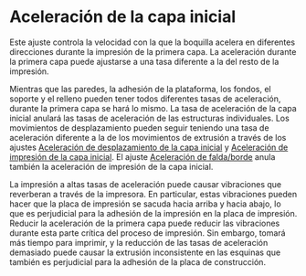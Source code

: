 Aceleración de la capa inicial
====
Este ajuste controla la velocidad con la que la boquilla acelera en diferentes direcciones durante la impresión de la primera capa. La aceleración durante la primera capa puede ajustarse a una tasa diferente a la del resto de la impresión.

Mientras que las paredes, la adhesión de la plataforma, los fondos, el soporte y el relleno pueden tener todos diferentes tasas de aceleración, durante la primera capa se hará lo mismo. La tasa de aceleración de la capa inicial anulará las tasas de aceleración de las estructuras individuales. Los movimientos de desplazamiento pueden seguir teniendo una tasa de aceleración diferente a la de los movimientos de extrusión a través de los ajustes [Aceleración de desplazamiento de la capa inicial](acceleration_travel_layer_0.md) y [Aceleración de impresión de la capa inicial](acceleration_print_layer_0.md). El ajuste [Aceleración de falda/borde](acceleration_skirt_brim.md) anula también la aceleración de impresión de la capa inicial.

La impresión a altas tasas de aceleración puede causar vibraciones que reverberan a través de la impresora. En particular, estas vibraciones pueden hacer que la placa de impresión se sacuda hacia arriba y hacia abajo, lo que es perjudicial para la adhesión de la impresión en la placa de impresión. Reducir la aceleración de la primera capa puede reducir las vibraciones durante esta parte crítica del proceso de impresión. Sin embargo, tomará más tiempo para imprimir, y la reducción de las tasas de aceleración demasiado puede causar la extrusión inconsistente en las esquinas que también es perjudicial para la adhesión de la placa de construcción.